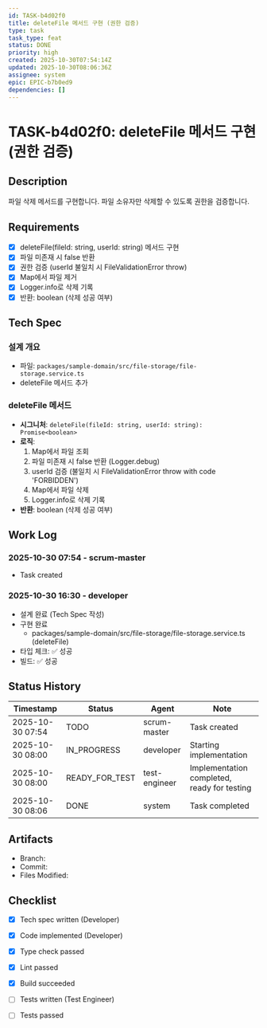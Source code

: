 ```yaml
---
id: TASK-b4d02f0
title: deleteFile 메서드 구현 (권한 검증)
type: task
task_type: feat
status: DONE
priority: high
created: 2025-10-30T07:54:14Z
updated: 2025-10-30T08:06:36Z
assignee: system
epic: EPIC-b7b0ed9
dependencies: []
---
```


# TASK-b4d02f0: deleteFile 메서드 구현 (권한 검증)

## Description

파일 삭제 메서드를 구현합니다. 파일 소유자만 삭제할 수 있도록 권한을 검증합니다.

## Requirements

- [x] deleteFile(fileId: string, userId: string) 메서드 구현
- [x] 파일 미존재 시 false 반환
- [x] 권한 검증 (userId 불일치 시 FileValidationError throw)
- [x] Map에서 파일 제거
- [x] Logger.info로 삭제 기록
- [x] 반환: boolean (삭제 성공 여부)

## Tech Spec

### 설계 개요
- 파일: `packages/sample-domain/src/file-storage/file-storage.service.ts`
- deleteFile 메서드 추가

### deleteFile 메서드
- **시그니처**: `deleteFile(fileId: string, userId: string): Promise<boolean>`
- **로직**:
  1. Map에서 파일 조회
  2. 파일 미존재 시 false 반환 (Logger.debug)
  3. userId 검증 (불일치 시 FileValidationError throw with code 'FORBIDDEN')
  4. Map에서 파일 삭제
  5. Logger.info로 삭제 기록
- **반환**: boolean (삭제 성공 여부)

## Work Log

### 2025-10-30 07:54 - scrum-master
- Task created

### 2025-10-30 16:30 - developer
- 설계 완료 (Tech Spec 작성)
- 구현 완료
  - packages/sample-domain/src/file-storage/file-storage.service.ts (deleteFile)
- 타입 체크: ✅ 성공
- 빌드: ✅ 성공

## Status History

| Timestamp | Status | Agent | Note |
|-----------|--------|-------|------|
| 2025-10-30 07:54 | TODO | scrum-master | Task created |
| 2025-10-30 08:00 | IN_PROGRESS | developer | Starting implementation |
| 2025-10-30 08:00 | READY_FOR_TEST | test-engineer | Implementation completed, ready for testing |
| 2025-10-30 08:06 | DONE | system | Task completed |

## Artifacts

- Branch:
- Commit:
- Files Modified:

## Checklist

- [x] Tech spec written (Developer)
- [x] Code implemented (Developer)
- [x] Type check passed
- [x] Lint passed
- [x] Build succeeded
- [ ] Tests written (Test Engineer)
- [ ] Tests passed


